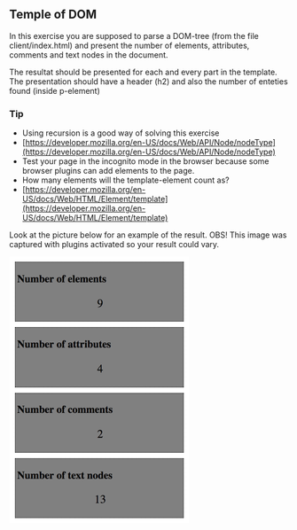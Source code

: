 ## Temple of DOM

In this exercise you are supposed to parse a DOM-tree (from the file client/index.html) and present the number of elements, attributes, comments and text nodes in the document.

The resultat should be presented for each and every part in the template. The presentation should have a header (h2) and also the number of enteties found (inside p-element)


### Tip
* Using recursion is a good way of solving this exercise
* [https://developer.mozilla.org/en-US/docs/Web/API/Node/nodeType](https://developer.mozilla.org/en-US/docs/Web/API/Node/nodeType)
* Test your page in the incognito mode in the browser because some browser plugins can add elements to the page.
* How many elements will the template-element count as?
* [https://developer.mozilla.org/en-US/docs/Web/HTML/Element/template](https://developer.mozilla.org/en-US/docs/Web/HTML/Element/template)

Look at the picture below for an example of the result.
OBS! This image was captured with plugins activated so your result could vary. 

![facit bild](facit.png)

